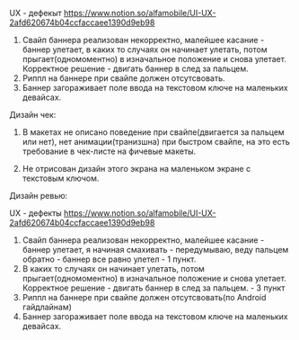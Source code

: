 UX - дефекыт
https://www.notion.so/alfamobile/UI-UX-2afd620674b04ccfaccaee1390d9eb98


1. Свайп баннера реализован некорректно, малейшее касание - баннер улетает, в каких то случаях он начинает улетать, потом прыгает(одномоментно) в изначальное положение и снова улетает. Корректное решение - двигать баннер в след за пальцем.
2. Риппл на баннере при свайпе должен отсутсвовать.
3. Баннер загораживает поле ввода на текстовом ключе на маленьких девайсах.



Дизайн чек:

1. В макетах не описано поведение при свайпе(двигается за пальцем или нет), нет  анимации(транизшна) при быстром свайпе, на это есть требование в чек-листе на фичевые макеты.

2. Не отрисован дизайн этого экрана на маленьком экране с текстовым ключом.


Дизайн ревью:

UX - дефекты
https://www.notion.so/alfamobile/UI-UX-2afd620674b04ccfaccaee1390d9eb98

1. Свайп баннера реализован некорректно, малейшее касание - баннер улетает, я начиная смахивать - передумываю, веду пальцем обратно - баннер все равно улетел - 1 пункт.
2. В каких то случаях он начинает улетать, потом прыгает(одномоментно) в изначальное положение и снова улетает. Корректное решение - двигать баннер в след за пальцем. - 3 пункт
3. Риппл на баннере при свайпе должен отсутсвовать(по Android гайдлайнам)
4. Баннер загораживает поле ввода на текстовом ключе на маленьких девайсах.
